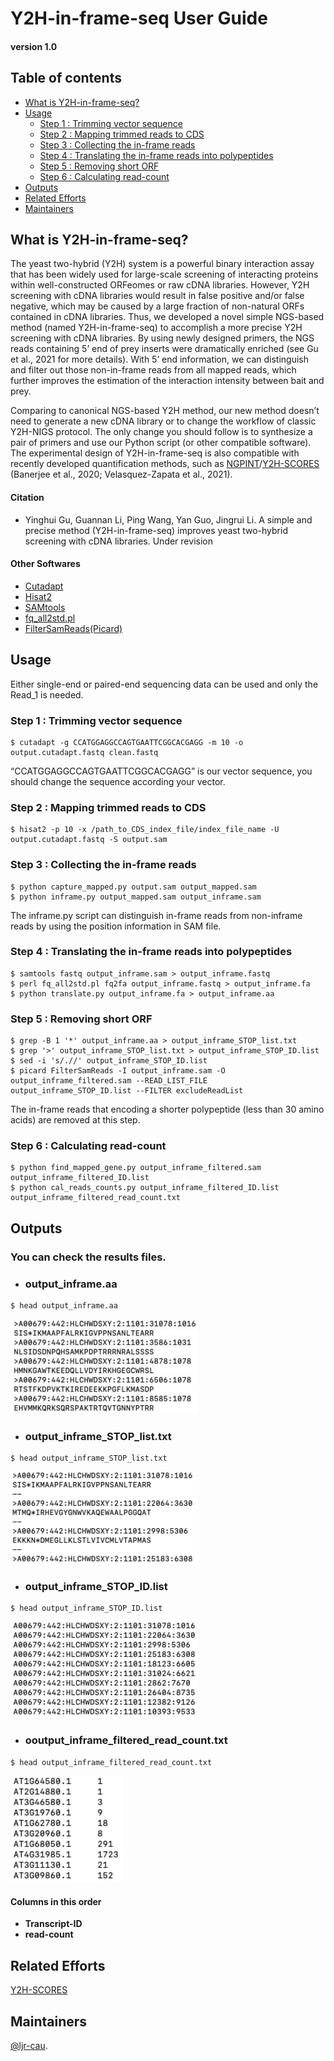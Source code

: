 # Y2H-in-frame-seq User Guide
#### version 1.0

## Table of contents
- [What is Y2H-in-frame-seq?](#What-is-Y2H-in-frame-seq)
- [Usage](#Usage)
  + [Step 1 : Trimming vector sequence](#Step-1--Trimming-vector-sequence)
  + [Step 2 : Mapping trimmed reads to CDS](#Step-2--Mapping-trimmed-reads-to-CDS)
  + [Step 3 : Collecting the in-frame reads](#Step-3--Collecting-the-in-frame-reads)
  + [Step 4 : Translating the in-frame reads into polypeptides](#Step-4--Translating-the-in-frame-reads-into-polypeptides)
  + [Step 5 : Removing short ORF](#Step-5--Removal-of-short-ORF)
  + [Step 6 : Calculating read-count](#Step-6--Calculating-read-count) 
- [Outputs](#Outputs)
- [Related Efforts](#related-efforts)
- [Maintainers](#maintainers)


## What is Y2H-in-frame-seq?

The yeast two-hybrid (Y2H) system is a powerful binary interaction assay that has been widely used for large-scale screening of interacting proteins within well-constructed ORFeomes or raw cDNA libraries. However, Y2H screening with cDNA libraries would result in false positive and/or false negative, which may be caused by a large fraction of non-natural ORFs contained in cDNA libraries. Thus, we developed a novel simple NGS-based method (named Y2H-in-frame-seq) to accomplish a more precise Y2H screening with cDNA libraries. By using newly designed primers, the NGS reads containing 5’ end of prey inserts were dramatically enriched (see Gu et al., 2021 for more details). With 5’ end information, we can distinguish and filter out those non-in-frame reads from all mapped reads, which further improves the estimation of the interaction intensity between bait and prey.

Comparing to canonical NGS-based Y2H method, our new method doesn’t need to generate a new cDNA library or to change the workflow of classic Y2H-NIGS protocol. The only change you should follow is to synthesize a pair of primers and use our Python script (or other compatible software). The experimental design of Y2H-in-frame-seq is also compatible with recently developed quantification methods, such as [NGPINT](https://github.com/Wiselab2/NGPINT)/[Y2H-SCORES](https://github.com/Wiselab2/Y2H-SCORES) (Banerjee et al., 2020; Velasquez-Zapata et al., 2021). 



#### Citation
- Yinghui Gu, Guannan Li, Ping Wang, Yan Guo, Jingrui Li. A simple and precise method (Y2H-in-frame-seq) improves yeast two-hybrid screening with cDNA libraries. Under revision

#### Other Softwares 
- [Cutadapt](https://cutadapt.readthedocs.io/en/stable/)
- [Hisat2](http://daehwankimlab.github.io/hisat2/)
- [SAMtools](http://samtools.sourceforge.net/)
- [fq_all2std.pl](https://github.com/josephhughes/Sequence-manipulation/blob/master/fq_all2std.pl)
- [FilterSamReads(Picard)](https://gatk.broadinstitute.org/hc/en-us/articles/360036882611-FilterSamReads-Picard-)


## Usage

Either single-end or paired-end sequencing data can be used and only the Read_1 is needed.

### Step 1 : Trimming vector sequence
```
$ cutadapt -g CCATGGAGGCCAGTGAATTCGGCACGAGG -m 10 -o output.cutadapt.fastq clean.fastq  
```

“CCATGGAGGCCAGTGAATTCGGCACGAGG” is our vector sequence, you should change the sequence according your vector. 

### Step 2 : Mapping trimmed reads to CDS
```
$ hisat2 -p 10 -x /path_to_CDS_index_file/index_file_name -U output.cutadapt.fastq -S output.sam
```

### Step 3 : Collecting the in-frame reads
```
$ python capture_mapped.py output.sam output_mapped.sam
$ python inframe.py output_mapped.sam output_inframe.sam
```

The inframe.py script can distinguish in-frame reads from non-inframe reads by using the position information in SAM file.

### Step 4 : Translating the in-frame reads into polypeptides
```
$ samtools fastq output_inframe.sam > output_inframe.fastq
$ perl fq_all2std.pl fq2fa output_inframe.fastq > output_inframe.fa
$ python translate.py output_inframe.fa > output_inframe.aa
```

### Step 5 : Removing short ORF
```
$ grep -B 1 '*' output_inframe.aa > output_inframe_STOP_list.txt
$ grep '>' output_inframe_STOP_list.txt > output_inframe_STOP_ID.list
$ sed -i 's/.//' output_inframe_STOP_ID.list
$ picard FilterSamReads -I output_inframe.sam -O output_inframe_filtered.sam --READ_LIST_FILE output_inframe_STOP_ID.list --FILTER excludeReadList
```

The in-frame reads that encoding a shorter polypeptide (less than 30 amino acids) are removed at this step. 

### Step 6 : Calculating read-count
```
$ python find_mapped_gene.py output_inframe_filtered.sam output_inframe_filtered_ID.list
$ python cal_reads_counts.py output_inframe_filtered_ID.list output_inframe_filtered_read_count.txt
```

## Outputs
### You can check the results files. ###
- ### output_inframe.aa ###
```
$ head output_inframe.aa
```
<img src="https://github.com/ljr-cau/Y2H-in-frame-seq/blob/main/images/output_inframe.aa.jpg" width=300>

- ### output_inframe_STOP_list.txt ###
```
$ head output_inframe_STOP_list.txt
```
<img src="https://github.com/ljr-cau/Y2H-in-frame-seq/blob/main/images/output_inframe_STOP_list.png" width=300>

- ### output_inframe_STOP_ID.list ###
```
$ head output_inframe_STOP_ID.list
```
<img src="https://github.com/ljr-cau/Y2H-in-frame-seq/blob/main/images/output_inframe_STOP_ID.list.png" width=300>

- ### ooutput_inframe_filtered_read_count.txt ###
```
$ head output_inframe_filtered_read_count.txt
```
<img src="https://github.com/ljr-cau/Y2H-in-frame-seq/blob/main/images/output_inframe_filtered_read_count.png" width=180>
  
#### Columns in this order ####
  - **Transcript-ID**
  - **read-count**
  

## Related Efforts
[Y2H-SCORES](https://github.com/Wiselab2/Y2H-SCORES)

## Maintainers
[@ljr-cau](https://github.com/ljr-cau).
